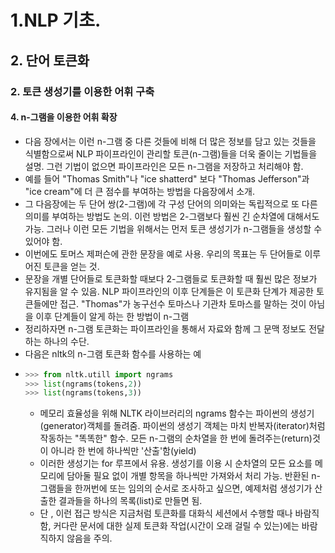 # 1.NLP 기초.
## 2. 단어 토큰화
### 2. 토큰 생성기를 이용한 어휘 구축
#### 4. n-그램을 이용한 어휘 확장
- 다음 장에서는 이런 n-그램 중 다른 것들에 비해 더 많은 정보를 담고 있는 것들을 식별함으로써 NLP 파이프라인이 관리할 토큰(n-그램)들을 더욱 줄이는 기법들을 설명. 그런 기법이 없으면 파이프라인은 모든 n-그램을 저장하고 처리해야 함.
- 예를 들어 "Thomas Smith"나 "ice shatterd" 보다 "Thomas Jefferson"과 "ice cream"에 더 큰 점수를 부여하는 방법을 다음장에서 소개.
- 그 다음장에는 두 단어 쌍(2-그램)에 각 구성 단어의 의미와는 독립적으로 또 다른 의미를 부여하는 방법도 논의. 이런 방법은 2-그램보다 훨씬 긴 순차열에 대해서도 가능. 그러나 이런 모든 기법을 위해서는 먼저 토큰 생성기가 n-그램들을 생성할 수 있어야 함.
- 이번에도 토머스 제퍼슨에 관한 문장을 예로 사용. 우리의 목표는 두 단어들로 이루어진 토큰을 얻는 것.
- 문장을 개별 단어들로 토큰화할 때보다 2-그램들로 토큰화할 때 훨씬 많은 정보가 유지됨을 알 수 있음. NLP 파이프라인의 이후 단계들은 이 토큰화 단계가 제공한 토큰들에만 접근. "Thomas"가 농구선수 토마스나 기관차 토마스를 말하는 것이 아님을 이후 단계들이 알게 하는 한 방법이 n-그램
- 정리하자면 n-그램 토큰화는 파이프라인을 통해서 자료와 함께 그 문맥 정보도 전달하는 하나의 수단.
- 다음은 nltk의 n-그램 토큰화 함수를 사용하는 예
- ```python
  >>> from nltk.utill import ngrams
  >>> list(ngrams(tokens,2))
  >>> list(ngrams(tokens,3))
  ```
  - 메모리 효율성을 위해 NLTK 라이브러리의 ngrams 함수는 파이썬의 생성기(generator)객체를 돌려줌. 파이썬의 생성기 객체는 마치 반복자(iterator)처럼 작동하는 "똑똑한" 함수. 모든 n-그램의 순차열을 한 번에 돌려주는(return)것이 아니라 한 번에 하나씩만 '산출'함(yield)
  - 이러한 생성기는 for 루프에서 유용. 생성기를 이용 시 순차열의 모든 요소를 메모리에 담아둘 필요 없이 개별 항목을 하나씩만 가져와서 처리 가능. 반환된 n-그램들을 한꺼번에 또는 임의의 순서로 조사하고 싶으면, 예제처럼 생성기가 산출한 결과들을 하나의 목록(list)로 만들면 됨.
  - 단 , 이런 접근 방식은 지금처럼 토큰화를 대화식 세션에서 수행할 때나 바람직함, 커다란 문서에 대한 실제 토큰화 작업(시간이 오래 걸릴 수 있는)에는 바람직하지 않음을 주의.